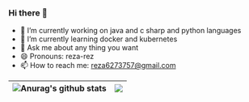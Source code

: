 ### Hi there 👋

<!--
**Reza-Rahmani1378/Reza-Rahmani1378** is a ✨ _special_ ✨ repository because its `README.md` (this file) appears on your GitHub profile.

- 🤔 I’m looking for help with ...
- ⚡ Fun fact: 
-->

- 🔭 I’m currently working on java and c sharp and python languages
- 🌱 I’m currently learning docker and kubernetes
- 💬 Ask me about any thing you want
- 😄 Pronouns: reza-rez
- 📫 How to reach me: reza6273757@gmail.com




| <img align="center" src="https://github-readme-stats.vercel.app/api?username=Reza-Rahmani1378&show_icons=true&include_all_commits=true&theme=buefy&hide_border=true" alt="Anurag's github stats" /> | <img align="center" src="https://github-readme-stats.vercel.app/api/top-langs/?username=Reza-Rahmani1378&layout=compact&theme=buefy&hide_border=true" /> |
| ------------- | ------------- |
